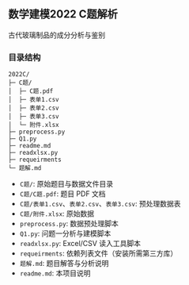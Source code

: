 ## 数学建模2022 C题解析
古代玻璃制品的成分分析与鉴别

### 目录结构

```text
2022C/
├─ C题/
│  ├─ C题.pdf
│  ├─ 表单1.csv
│  ├─ 表单2.csv
│  ├─ 表单3.csv
│  └─ 附件.xlsx
├─ preprocess.py
├─ Q1.py
├─ readme.md
├─ readxlsx.py
├─ requeirments
└─ 题解.md
```

- `C题/`: 原始题目与数据文件目录
- `C题/C题.pdf`: 题目 PDF 文档
- `C题/表单1.csv`、`表单2.csv`、`表单3.csv`: 预处理数据表
- `C题/附件.xlsx`: 原始数据
- `preprocess.py`: 数据预处理脚本
- `Q1.py`: 问题一分析与建模脚本
- `readxlsx.py`: Excel/CSV 读入工具脚本
- `requeirments`: 依赖列表文件（安装所需第三方库）
- `题解.md`: 题目解答与分析说明
- `readme.md`: 本项目说明